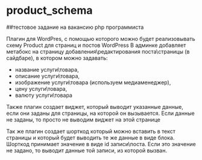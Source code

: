 # product_schema

##тестовое задание на вакансию php программиста

Плагин для WordPres, с помощью которого можно будет реализовывать схему Product для страниц и постов WordPress
В админке добавляет метабокс на страницу добавления\редактирования поста\страницы (в сайдбаре), в котором можно задавать: 

* название услуги\товара, 
* описание услуги\товара, 
* изображение услуги\товара (используем медиаменеджер), 
* цену услуги\товара, 
* валюту услуги\товара

Также плагин создает виджет, который выводит указанные данные, если они заданы для страницы, на которой он вызывается. Если данные не заданы, то просто не выводим виджет на этой странице

Так же плагин создает шорткод который можно вставить в текст страницы и который будет выводить те же данные в виде блока. Шорткод принимает значение в виде id записи\поста. Если это значение не задано, то выводит данные той записи, из которой вызван.
